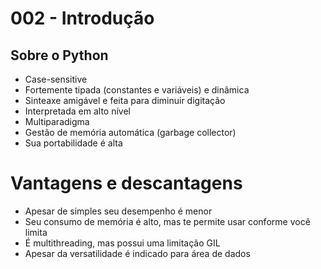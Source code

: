 # 002 - Introdução
## Sobre o Python
- Case-sensitive
- Fortemente tipada (constantes e variáveis) e dinâmica
- Sinteaxe amigável e feita para diminuir digitação
- Interpretada em alto nível
- Multiparadigma
- Gestão de memória automática (garbage collector)
- Sua portabilidade é alta

# Vantagens e descantagens
- Apesar de simples seu desempenho é menor
- Seu consumo de memória é alto, mas te permite usar conforme você limita
- É multithreading, mas possui uma limitação GIL
- Apesar da versatilidade é indicado para área de dados
